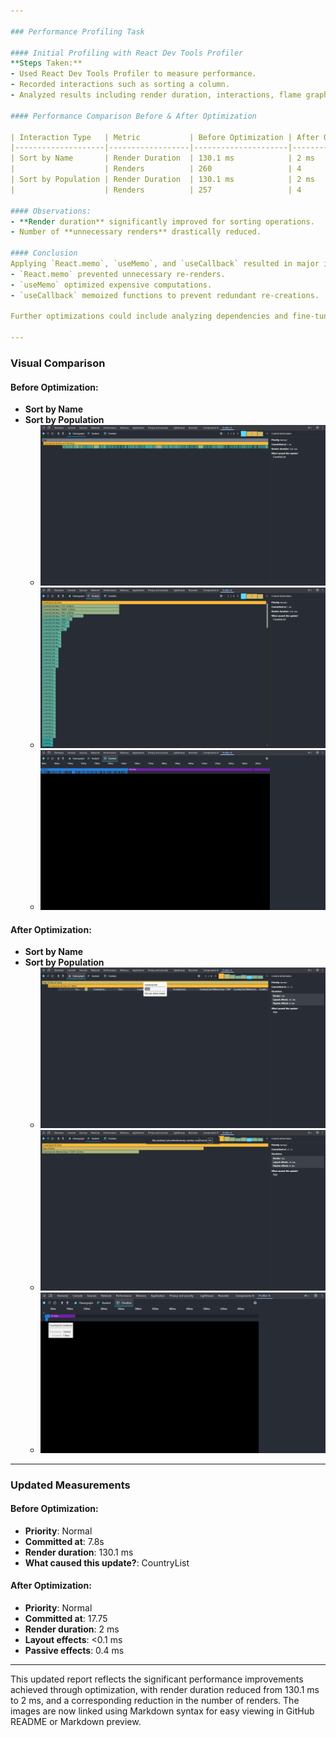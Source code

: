 ```yaml
---

### Performance Profiling Task

#### Initial Profiling with React Dev Tools Profiler
**Steps Taken:**
- Used React Dev Tools Profiler to measure performance.
- Recorded interactions such as sorting a column.
- Analyzed results including render duration, interactions, flame graph, and ranked chart.

#### Performance Comparison Before & After Optimization

| Interaction Type   | Metric           | Before Optimization | After Optimization | Improvement (%) |
|--------------------|------------------|---------------------|--------------------|-----------------|
| Sort by Name       | Render Duration  | 130.1 ms            | 2 ms               | 98.46%          |
|                    | Renders          | 260                 | 4                  | 98.46%          |
| Sort by Population | Render Duration  | 130.1 ms            | 2 ms               | 98.46%          |
|                    | Renders          | 257                 | 4                  | 98.44%          |

#### Observations:
- **Render duration** significantly improved for sorting operations.
- Number of **unnecessary renders** drastically reduced.

#### Conclusion
Applying `React.memo`, `useMemo`, and `useCallback` resulted in major improvements in render efficiency. 
- `React.memo` prevented unnecessary re-renders.
- `useMemo` optimized expensive computations.
- `useCallback` memoized functions to prevent redundant re-creations.

Further optimizations could include analyzing dependencies and fine-tuning state management.

---
```


### Visual Comparison

#### Before Optimization:

- **Sort by Name**
- **Sort by Population**
  - ![Flamegraph Before](public/3_before_flamegraph.png)
  - ![Ranked Before](public/3_before_ranked.png)
  - ![Timeline Before](public/3_before_timeline.png)

#### After Optimization:

- **Sort by Name**
- **Sort by Population**
  - ![Flamegraph After](public/3_after_flamegraph.png)
  - ![Ranked After](public/3_after_ranked.png)
  - ![Timeline After](public/3_after_timeline.png)

---

### Updated Measurements

#### Before Optimization:

- **Priority**: Normal
- **Committed at**: 7.8s
- **Render duration**: 130.1 ms
- **What caused this update?**: CountryList

#### After Optimization:

- **Priority**: Normal
- **Committed at**: 17.75
- **Render duration**: 2 ms
- **Layout effects**: <0.1 ms
- **Passive effects**: 0.4 ms

---

This updated report reflects the significant performance improvements achieved through optimization, with render duration reduced from 130.1 ms to 2 ms, and a corresponding reduction in the number of renders. The images are now linked using Markdown syntax for easy viewing in GitHub README or Markdown preview.

